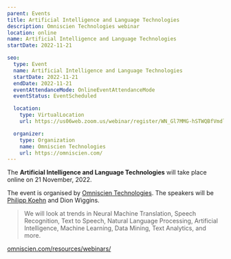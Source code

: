 ```yaml
---
parent: Events
title: Artificial Intelligence and Language Technologies
description: Omniscien Technologies webinar
location: online
name: Artificial Intelligence and Language Technologies
startDate: 2022-11-21

seo:
  type: Event
  name: Artificial Intelligence and Language Technologies
  startDate: 2022-11-21
  endDate: 2022-11-21
  eventAttendanceMode: OnlineEventAttendanceMode
  eventStatus: EventScheduled

  location:
    type: VirtualLocation
    url: https://us06web.zoom.us/webinar/register/WN_Gl7MMG-hSTWQBfVmdlry1g

  organizer:
    type: Organization
    name: Omniscien Technologies
    url: https://omniscien.com/
---
```


The **Artificial Intelligence and Language Technologies** will take place online on 21 November, 2022.

The event is organised by [Omniscien Technologies](/companies#omniscien-technologies).
The speakers will be [Philipp Koehn](/people/philipp-koehn) and Dion Wiggins.

> We will look at trends in Neural Machine Translation, Speech Recognition, Text to Speech, Natural Language Processing, Artificial Intelligence, Machine Learning, Data Mining, Text Analytics, and more.

[omniscien.com/resources/webinars/](https://omniscien.com/resources/webinars/)
